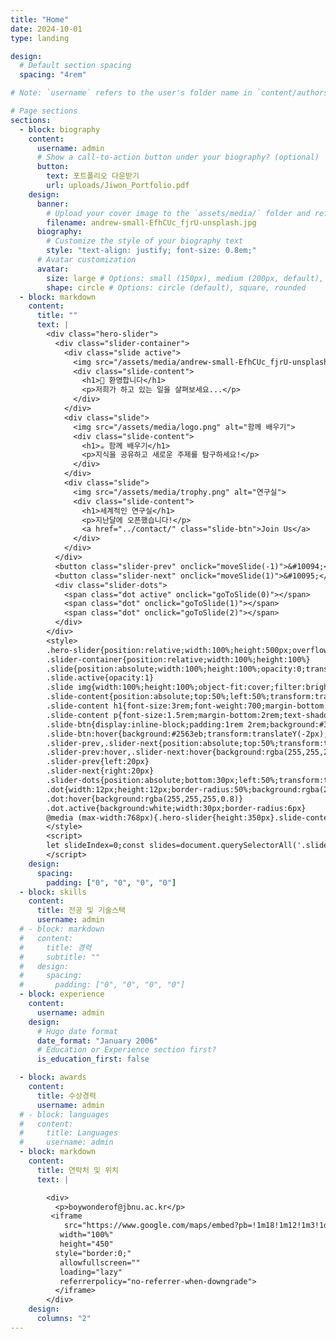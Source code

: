 ```yaml
---
title: "Home"
date: 2024-10-01
type: landing

design:
  # Default section spacing
  spacing: "4rem"

# Note: `username` refers to the user's folder name in `content/authors/`

# Page sections
sections:
  - block: biography
    content:
      username: admin
      # Show a call-to-action button under your biography? (optional)
      button:
        text: 포트폴리오 다운받기
        url: uploads/Jiwon_Portfolio.pdf
    design:
      banner:
        # Upload your cover image to the `assets/media/` folder and reference it here
        filename: andrew-small-EfhCUc_fjrU-unsplash.jpg
      biography:
        # Customize the style of your biography text
        style: "text-align: justify; font-size: 0.8em;"
      # Avatar customization
      avatar:
        size: large # Options: small (150px), medium (200px, default), large (320px), xl (400px), xxl (500px)
        shape: circle # Options: circle (default), square, rounded
  - block: markdown
    content:
      title: ""
      text: |
        <div class="hero-slider">
          <div class="slider-container">
            <div class="slide active">
              <img src="/assets/media/andrew-small-EfhCUc_fjrU-unsplash.jpg" alt="환영합니다">
              <div class="slide-content">
                <h1>👋 환영합니다</h1>
                <p>저희가 하고 있는 일을 살펴보세요...</p>
              </div>
            </div>
            <div class="slide">
              <img src="/assets/media/logo.png" alt="함께 배우기">
              <div class="slide-content">
                <h1>☕️ 함께 배우기</h1>
                <p>지식을 공유하고 새로운 주제를 탐구하세요!</p>
              </div>
            </div>
            <div class="slide">
              <img src="/assets/media/trophy.png" alt="연구실">
              <div class="slide-content">
                <h1>세계적인 연구실</h1>
                <p>지난달에 오픈했습니다!</p>
                <a href="../contact/" class="slide-btn">Join Us</a>
              </div>
            </div>
          </div>
          <button class="slider-prev" onclick="moveSlide(-1)">&#10094;</button>
          <button class="slider-next" onclick="moveSlide(1)">&#10095;</button>
          <div class="slider-dots">
            <span class="dot active" onclick="goToSlide(0)"></span>
            <span class="dot" onclick="goToSlide(1)"></span>
            <span class="dot" onclick="goToSlide(2)"></span>
          </div>
        </div>
        <style>
        .hero-slider{position:relative;width:100%;height:500px;overflow:hidden;margin-bottom:3rem;border-radius:12px}
        .slider-container{position:relative;width:100%;height:100%}
        .slide{position:absolute;width:100%;height:100%;opacity:0;transition:opacity 1s ease-in-out}
        .slide.active{opacity:1}
        .slide img{width:100%;height:100%;object-fit:cover;filter:brightness(0.7)}
        .slide-content{position:absolute;top:50%;left:50%;transform:translate(-50%,-50%);text-align:center;color:white;z-index:2;width:80%}
        .slide-content h1{font-size:3rem;font-weight:700;margin-bottom:1rem;text-shadow:2px 2px 8px rgba(0,0,0,0.8);color:white}
        .slide-content p{font-size:1.5rem;margin-bottom:2rem;text-shadow:1px 1px 4px rgba(0,0,0,0.8);color:#f0f0f0}
        .slide-btn{display:inline-block;padding:1rem 2rem;background:#3b82f6;color:white;text-decoration:none;border-radius:8px;font-weight:600;transition:all 0.3s}
        .slide-btn:hover{background:#2563eb;transform:translateY(-2px);box-shadow:0 10px 20px rgba(59,130,246,0.3)}
        .slider-prev,.slider-next{position:absolute;top:50%;transform:translateY(-50%);background:rgba(255,255,255,0.3);color:white;border:none;padding:1rem 1.2rem;font-size:1.8rem;cursor:pointer;z-index:10;transition:background 0.3s;border-radius:4px}
        .slider-prev:hover,.slider-next:hover{background:rgba(255,255,255,0.5)}
        .slider-prev{left:20px}
        .slider-next{right:20px}
        .slider-dots{position:absolute;bottom:30px;left:50%;transform:translateX(-50%);display:flex;gap:12px;z-index:10}
        .dot{width:12px;height:12px;border-radius:50%;background:rgba(255,255,255,0.5);cursor:pointer;transition:all 0.3s}
        .dot:hover{background:rgba(255,255,255,0.8)}
        .dot.active{background:white;width:30px;border-radius:6px}
        @media (max-width:768px){.hero-slider{height:350px}.slide-content h1{font-size:2rem}.slide-content p{font-size:1.1rem}.slider-prev,.slider-next{padding:0.6rem 1rem;font-size:1.4rem}}
        </style>
        <script>
        let slideIndex=0;const slides=document.querySelectorAll('.slide');const dots=document.querySelectorAll('.dot');function showSlide(n){if(n>=slides.length)slideIndex=0;if(n<0)slideIndex=slides.length-1;slides.forEach(slide=>slide.classList.remove('active'));dots.forEach(dot=>dot.classList.remove('active'));slides[slideIndex].classList.add('active');dots[slideIndex].classList.add('active')}function moveSlide(n){slideIndex+=n;showSlide(slideIndex)}function goToSlide(n){slideIndex=n;showSlide(slideIndex)}setInterval(()=>{slideIndex++;showSlide(slideIndex)},2000);showSlide(slideIndex);
        </script>
    design:
      spacing:
        padding: ["0", "0", "0", "0"]
  - block: skills
    content:
      title: 전공 및 기술스택
      username: admin
  # - block: markdown
  #   content:
  #     title: 경력
  #     subtitle: ""
  #   design:
  #     spacing:
  #       padding: ["0", "0", "0", "0"]
  - block: experience
    content:
      username: admin
    design:
      # Hugo date format
      date_format: "January 2006"
      # Education or Experience section first?
      is_education_first: false

  - block: awards
    content:
      title: 수상경력
      username: admin
  # - block: languages
  #   content:
  #     title: Languages
  #     username: admin
  - block: markdown
    content:
      title: 연락처 및 위치
      text: |

        <div>
          <p>boywonderof@jbnu.ac.kr</p>
         <iframe
            src="https://www.google.com/maps/embed?pb=!1m18!1m12!1m3!1d3234.1219545114177!2d127.13304212555703!3d35.846013044096786!2m3!1f0!2f0!3f0!3m2!1i1024!2i768!4f13.1!3m3!1m2!1s0x35702330dc920b9d%3A0x1d0d425396006646!2z7KCE67aB64yA7ZWZ6rWQIOqzteqzvOuMgO2VmSA37Zi46rSA!5e0!3m2!1sko!2skr!4v1760381832335!5m2!1sko!2skr"
           width="100%"
           height="450"
          style="border:0;"
           allowfullscreen=""
           loading="lazy"
           referrerpolicy="no-referrer-when-downgrade">
          </iframe>
        </div>
    design:
      columns: "2"
---
```

